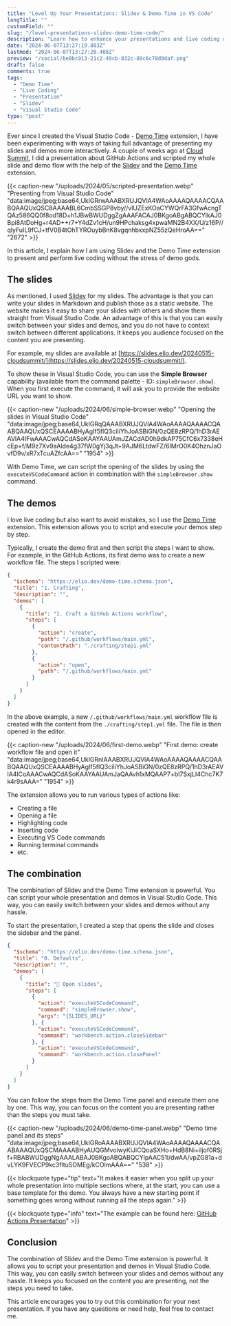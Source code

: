 ```yaml
---
title: "Level Up Your Presentations: Slidev & Demo Time in VS Code"
longTitle: ""
customField: ""
slug: "/level-presentations-slidev-demo-time-code/"
description: "Learn how to enhance your presentations and live coding demos with Slidev and the Demo Time extension in Visual Studio Code."
date: "2024-06-07T13:27:19.803Z"
lastmod: "2024-06-07T13:27:20.408Z"
preview: "/social/be0bc913-21c2-49cb-832c-89c6c78d9daf.png"
draft: false
comments: true
tags:
  - "Demo Time"
  - "Live Coding"
  - "Presentation"
  - "Slidev"
  - "Visual Studio Code"
type: "post"
---
```


Ever since I created the Visual Studio Code - [Demo Time](https://marketplace.visualstudio.com/items?itemName=eliostruyf.vscode-demo-time) extension, I have been experimenting with ways of taking full advantage of presenting my slides and demos more interactively. A couple of weeks ago at [Cloud Summit](https://cloudsummit.eu/), I did a presentation about GitHub Actions and scripted my whole slide and demo flow with the help of the [Slidev](https://sli.dev/) and the [Demo Time](https://marketplace.visualstudio.com/items?itemName=eliostruyf.vscode-demo-time) extension.

{{< caption-new "/uploads/2024/05/scripted-presentation.webp" "Presenting from Visual Studio Code"  "data:image/jpeg;base64,UklGRrwAAABXRUJQVlA4WAoAAAAQAAAACQAABQAAQUxQSC8AAAABL6CmbSSGP8vby//vlUZExKOaCYWQrFA3GfwAcngTQAz586QQ0f8od18D+h1JBwBWUDggZgAAAFACAJ0BKgoABgABQCYlkAJ0Bpi8AtDoHg+r4AD++r7+Y4dZv1cH/un9HPchaksg4xpwaMN2B4XX/U/z16P//qlyFuIL9fCJ+tfV0B4tOhTYROuybBnK8vgqnhbxxpNZ55zQeHroAA==" "2672" >}}

In this article, I explain how I am using Slidev and the Demo Time extension to present and perform live coding without the stress of demo gods.

## The slides

As mentioned, I used [Slidev](https://sli.dev/) for my slides. The advantage is that you can write your slides in Markdown and publish those as a static website. The website makes it easy to share your slides with others and show them straight from Visual Studio Code. An advantage of this is that you can easily switch between your slides and demos, and you do not have to context switch between different applications. It keeps you audience focused on the content you are presenting.

For example, my slides are available at [https://slides.elio.dev/20240515-cloudsummit/](https://slides.elio.dev/20240515-cloudsummit/).

To show these in Visual Studio Code, you can use the **Simple Browser** capability (available from the command palette - ID: `simpleBrowser.show`). When you first execute the command, it will ask you to provide the website URL you want to show.

{{< caption-new "/uploads/2024/06/simple-browser.webp" "Opening the slides in Visual Studio Code"  "data:image/jpeg;base64,UklGRqQAAABXRUJQVlA4WAoAAAAQAAAACQAABQAAQUxQSCEAAAABHyAgIf5flQ3ciIiYhJoASBiGN/0zQE8zRPQ/1hD3rAEAVlA4IFwAAACwAQCdASoKAAYAAUAmJZACdAD0h9dkAP75CfC6x7338eHcEp+f/M9z7Xv9aAlde4g37fW0gYj3qJt+9AJM6LtdwFZ/6IMrO0K4OhznJaOvfD9v/xR7xTcuAZfcAA==" "1954" >}}

With Demo Time, we can script the opening of the slides by using the `executeVSCodeCommand` action in combination with the `simpleBrowser.show` command.

## The demos

I love live coding but also want to avoid mistakes, so I use the [Demo Time](https://marketplace.visualstudio.com/items?itemName=eliostruyf.vscode-demo-time) extension. This extension allows you to script and execute your demos step by step.

Typically, I create the demo first and then script the steps I want to show. For example, in the GitHub Actions, its first demo was to create a new workflow file. The steps I scripted were:

```json 
{
  "$schema": "https://elio.dev/demo-time.schema.json",
  "title": "1. Crafting",
  "description": "",
  "demos": [
    {
      "title": "1. Craft a GitHub Actions workflow",
      "steps": [
        {
          "action": "create",
          "path": "/.github/workflows/main.yml",
          "contentPath": "./crafting/step1.yml"
        },
        {
          "action": "open",
          "path": "/.github/workflows/main.yml"
        }
      ]
    }
  ]
}
```

In the above example, a new `/.github/workflows/main.yml` workflow file is created with the content from the `./crafting/step1.yml` file. The file is then opened in the editor.

{{< caption-new "/uploads/2024/06/first-demo.webp" "First demo: create workflow file and open it"  "data:image/jpeg;base64,UklGRnIAAABXRUJQVlA4WAoAAAAQAAAACQAABQAAQUxQSCEAAAABHyAgIf5flQ3ciIiYhJoASBiGN/0zQE8zRPQ/1hD3rAEAVlA4ICoAAACwAQCdASoKAAYAAUAmJaQAAvh1xMQAAP7+bI7SxjLI4Chc7K7k4r9sAAA=" "1954" >}}

The extension allows you to run various types of actions like:

- Creating a file
- Opening a file
- Highlighting code
- Inserting code
- Executing VS Code commands
- Running terminal commands
- etc.

## The combination

The combination of Slidev and the Demo Time extension is powerful. You can script your whole presentation and demos in Visual Studio Code. This way, you can easily switch between your slides and demos without any hassle.

To start the presentation, I created a step that opens the slide and closes the sidebar and the panel.

```json 
{
  "$schema": "https://elio.dev/demo-time.schema.json",
  "title": "0. Defaults",
  "description": "",
  "demos": [
    {
      "title": "🛝 Open slides",
      "steps": [
        {
          "action": "executeVSCodeCommand",
          "command": "simpleBrowser.show",
          "args": "{SLIDES_URL}"
        }, {
          "action": "executeVSCodeCommand",
          "command": "workbench.action.closeSidebar"
        }, {
          "action": "executeVSCodeCommand",
          "command": "workbench.action.closePanel"
        }
      ]
    }
  ]
}
```

You can follow the steps from the Demo Time panel and execute them one by one. This way, you can focus on the content you are presenting rather than the steps you must take.

{{< caption-new "/uploads/2024/06/demo-time-panel.webp" "Demo time panel and its steps"  "data:image/jpeg;base64,UklGRoAAAABXRUJQVlA4WAoAAAAQAAAACQAABAAAQUxQSCMAAAABHyAUQGMvoiwyKiJiCQoaSXHo+HdB8Ni+iIjof0RSjf+RBABWUDggNgAAALABAJ0BKgoABQABQCYlpAAC51l/dwAA/vpZG81a+dvLYK9FVECP9kc3fltuSOMEg/kCOlmAAA==" "538" >}}

{{< blockquote type="tip" text="It makes it easier when you split up your whole presentation into multiple sections where, at the start, you can use a base template for the demo. You always have a new starting point if something goes wrong without running all the steps again." >}}

{{< blockquote type="info" text="The example can be found here: [GitHub Actions Presentation](https://github.com/estruyf/presentation-github-actions)" >}}


## Conclusion

The combination of Slidev and the Demo Time extension is powerful. It allows you to script your presentation and demos in Visual Studio Code. This way, you can easily switch between your slides and demos without any hassle. It keeps you focused on the content you are presenting, not the steps you need to take.

This article encourages you to try out this combination for your next presentation. If you have any questions or need help, feel free to contact me.
